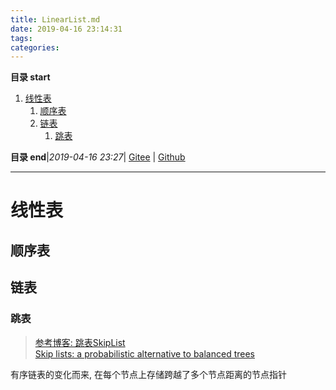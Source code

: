 ```yaml
---
title: LinearList.md
date: 2019-04-16 23:14:31
tags: 
categories: 
---
```


**目录 start**
 
1. [线性表](#线性表)
    1. [顺序表](#顺序表)
    1. [链表](#链表)
        1. [跳表](#跳表)

**目录 end**|_2019-04-16 23:27_| [Gitee](https://gitee.com/gin9/Memo) | [Github](https://github.com/Kuangcp/Memo)
****************************************
# 线性表

## 顺序表

## 链表

### 跳表
> [参考博客: 跳表SkipList ](http://www.cnblogs.com/xuqiang/archive/2011/05/22/2053516.html)  
> [Skip lists: a probabilistic alternative to balanced trees](https://www.epaperpress.com/sortsearch/download/skiplist.pdf)

有序链表的变化而来, 在每个节点上存储跨越了多个节点距离的节点指针
